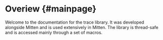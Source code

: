 Overiew {#mainpage}
=======

Welcome to the documentation for the trace library. It was developed alongside Mitten and is used extensively in Mitten. The library is thread-safe and is accessed mainly through a set of macros. 